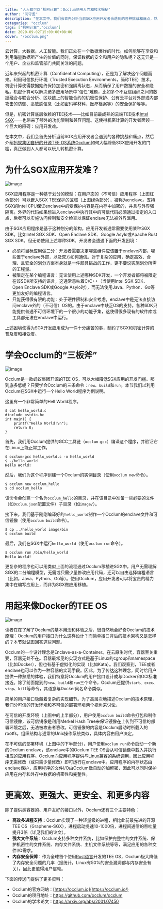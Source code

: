 ```yaml
---
title: "人人都可以“机密计算”：Occlum使用入门和技术揭秘"
author: "闫守孟"
description: "在本文中，我们会首先分析当前SGX应用开发者会遇到的各种挑战和痛点，然后介绍蚂蚁集团自研的开源TEE OS系统Occlum如何大幅降低SGX应用开发的门槛，真正做到人人都可以玩儿转机密计算。"
categories: "occlum"
tags: ["机密计算","occlum"]
date: 2020-09-02T15:00:00+08:00
cover: "/occlum.png"
---
```


云计算，大数据，人工智能。我们正处在一个数据爆炸的时代。如何能够在享受和利用海量数据所产生的价值的同时，保证数据的安全和用户的隐私呢？这无异是一个用户、企业和监管部门共同关注的问题。

近年来兴起的机密计算（Confidential Computing），正是为了解决这个问题而来。利用可信执行环境（Trusted Execution Environments，简称TEE）技术，机密计算使得数据始终保持加密和强隔离状态，从而确保了用户数据的安全和隐私。机密计算可以解决诸多应用场景中“信任”难题，比如多个不互信组织之间的数据融合与联合分析、区块链上的智能合约的机密性保护、公有云平台对外部或内部攻击的防御、高敏感信息（比如密码学材料、医疗档案等）的安全保护等等。

但是，机密计算底层依赖的TEE技术——比如目前最成熟的云端TEE技术[Intel SGX](https://www.atatech.org/articles/178747?spm=ata.13269325.0.0.4a9249famdpz48)——也带来了额外的功能限制和兼容问题。这使得机密计算的开发者面领一个巨大的阻碍：应用开发难。

在本文中，我们会首先分析当前SGX应用开发者会遇到的各种挑战和痛点，然后介绍[蚂蚁集团自研的开源TEE OS系统Occlum](https://github.com/occlum/occlum)如何大幅降低SGX应用开发的门槛，真正做到人人都可以玩儿转机密计算。

# 为什么SGX应用开发难？

![image](https://intranetproxy.alipay.com/skylark/lark/0/2020/png/188675/1599141352574-cb988422-43a4-49f3-afeb-6a047081c213.png)

SGX应用程序是一种基于划分的模型：在用户态的（不可信）应用程序（上图红色部分）可以嵌入SGX TEE保护的区域（上图绿色部分），被称为enclave。支持SGX的Intel CPU保证enclave中的受保护内容是在内存中加密的，并且与外界强隔离。外界的代码如果想进入enclave中执行其中的可信代码必须通过指定的入口点，后者可以实施访问控制和安全检查以保证enclave无法被外界滥用。

由于SGX应用程序是基于这种划分的架构，应用开发者通常需要使用某种SGX SDK，比如Intel SGX SDK、Open Enclave SDK、Google Asylo或Apache Rust SGX SDK。但无论使用上述哪种SDK，开发者会遭遇下面的开发困境：

- 必须将目标应用做二分：开发者需要决定哪些组件应该置于enclave内部，哪些置于enclave外部，以及双方如何通信。对于复杂的应用，确定高效、合理、且安全的划分方案本身就是一件颇具挑战的工作，更不要说实施划分所需的工程量。
- 被限定在某个编程语言：无论使用上述哪种SDK开发，一个开发者都将被限定在该SDK所支持的语言，这通常意味着C/C++（当使用Intel SGX SDK、Open Enclave SDK或Google Asylo时），而无法使用Java、Python、Go等更加友好的编程语言。
- 只能获得很有限的功能：处于硬件限制和安全考虑，enclave中是无法直接访问enclave外的（不可信）OS的。由于enclave中缺乏OS的支持，各种SDK只能提供普通不可信环境下的一个很小的功能子集，这使得很多现有的软件库或工具都无法在enclave中运行。

上述困境使得为SGX开发应用成为一件十分痛苦的事，制约了SGX和机密计算的普及度和接受度。

# 学会Occlum的“三板斧”

![image](https://intranetproxy.alipay.com/skylark/lark/0/2020/png/188675/1599141352584-80e740ff-18ac-47a5-884c-9e0a7a713b14.png)

Occlum是一款蚂蚁集团开源的TEE OS，可以大幅降低SGX应用的开发门槛。那到底多低呢？只要学会Occlum的三条命令：`new`、`build`和`run`。本节我们以利用Occlum在SGX中运行一个Hello World程序为例说明。

这里有一个非常简单的Hell World程序。

```
$ cat hello_world.c
#include <stdio.h>
int main() {
    printf("Hello World!\n");
    return 0;
}
```

首先，我们用Occlum提供的GCC工具链（`occlum-gcc`）编译这个程序，并验证它在Linux上能正常工作。

```
$ occlum-gcc hello_world.c -o hello_world
$ ./hello_world
Hello World!
```

然后，我们为这个程序创建一个Occlum的实例目录（使用`occlum new`命令）。

```
$ occlum new occlum_hello
$ cd occlum_hello
```

该命令会创建一个名为`occlum_hello`的目录，并在该目录中准备一些必要的文件（如`Occlum.json`配置文件）子目录（如`image/`）。

接下来，我们基于刚刚编译好的`hello_world`制作一个Occlum的enclave文件和可信镜像（使用`occlum build`命令）。

```
$ cp ../hello_world image/bin
$ occlum build
```

最后，我们在SGX中运行`hello_world`（使用`occlum run`命令）。

```
$ occlum run /bin/hello_world
Hello World!
```

更复杂的程序也可以用类似上面的流程通过Occlum移植进SGX中。用户无需理解SGX的二分编程模型，无需或只需少量修改应用代码，还可以自由选择编程语言（比如，Java、Python、Go等）。使用Occlum，应用开发者可以将宝贵的精力集中在编写应用上，而非为SGX做应用移植。

# 用起来像Docker的TEE OS

![image](https://intranetproxy.alipay.com/skylark/lark/0/2020/png/188675/1599141352557-d974300c-308c-4c5c-a2ae-99dcd4bd84f2.png)

读者在在了解了Occlum的基本用法和体验之后，很自然地会好奇Occlum的技术原理：Occlum的用户接口为什么这样设计？而简单接口背后的技术架构又是怎样的？本节就试图回答这些问题。

Occlum的一个设计理念是Enclave-as-a-Container。在云原生时代，容器至关重要，容器无处不在。容器最常见的实现方式是基于Linux的cgroup和namespace（比如Docker），但也有基于虚拟化的实现（比如Kata）。我们观察到，TEE或者enclave也可以作为一种容器的实现手段。因此，为了传达这种理念，同时给用户提供一种熟悉的体验，我们特意将Occlum的用户接口设计成与Docker和OCI标准接近。除了前面提到的`new`、`build`和`run`三个命令，Occlum还提供`start`、`exec`、`stop`、`kill`等命令，其语意与Docker同名命令类似。

简单的用户接口隐藏着复杂的实现细节。为了高层次地描述Occlum的技术原理，我们分可信的开发环境和不可信的部署环境两个视角来讨论。

在可信的开发环境（上图中的上半部分），用户使用`occlum build`命令打包和制作可信镜像，该可信镜像是利用Merkel Hash Tree来保证镜像在上传到不可信的部署环境之后，无法被攻击者篡改。可信镜像的内容是Occlum启动时所载入的rootfs，组织结构与通常的Unix操作系统类似，具体内容由用户决定。

在不可信的部署环境（上图中的下半部分），用户使用`occlum run`命令启动一个新的Occlum enclave，该enclave中的Occlum TEE OS会从可信镜像中载入并执行相应的应用程序。Occlum向应用程序提供与Linux兼容的系统调用，因此应用程序无需修改（或只需少量修改）即可运行在enclave中。应用程序的内存状态由enclave保护，应用程序的文件I/O由Occlum做自动的加解密，因此可以同时保护应用在内存和外存中数据的机密性和完整性。

# 更高效、更强大、更安全、和更多内容

除了提供类容器的、用户友好的接口以外，Occlum还有三个主要特色：

- **高效多进程支持**：Occlum实现了一种轻量级的进程，相比此前最先进的开源TEE OS（Graphene-SGX），进程启动提速10-1000倍，进程间通信的吞吐量提升3倍（详见我们的论文）。
- **强大文件系统**：Occlum支持多种文件系统，比如保护完整性的文件系统、保护机密性的文件系统、内存文件系统、主机文件系统等等，满足应用的各种文件I/O需求。
- **内存安全保障**：作为全球首个使用[Rust语言](https://www.atatech.org/articles/178747?spm=ata.13269325.0.0.4a9249famdpz48)开发的TEE OS，Occlum极大降低了内存安全问题的几率（据统计，Linux有50%的安全漏洞都与内存安全有关），因此更值得用户信赖。

下面的传送门提供了更多资料：

- Occlum的官方网站：[https://occlum.io](https://occlum.io/)
- Occlum的项目地址：https://github.com/occlum/occlum
- Occlum的学术论文：https://arxiv.org/abs/2001.07450

